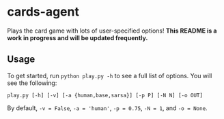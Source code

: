 # cards-agent

Plays the card game with lots of user-specified options! **This README is a work in progress and will be updated frequently.**

## Usage
To get started, run `python play.py -h` to see a full list of options. You will see the following:

`play.py [-h] [-v] [-a {human,base,sarsa}] [-p P] [-N N] [-o OUT]`

By default, `-v = False`, `-a = 'human'`, `-p = 0.75`, `-N = 1`, and `-o = None`.
